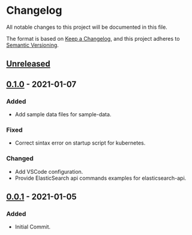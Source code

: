 # Changelog
All notable changes to this project will be documented in this file.

The format is based on [Keep a Changelog](https://keepachangelog.com/en/1.0.0/),
and this project adheres to [Semantic Versioning](https://semver.org/spec/v2.0.0.html).

## [Unreleased]

## [0.1.0] - 2021-01-07
### Added
- Add sample data files for sample-data.

### Fixed
- Correct sintax error on startup script for kubernetes.

### Changed
- Add VSCode configuration.
- Provide ElasticSearch api commands examples for elasticsearch-api.

## [0.0.1] - 2021-01-05
### Added
- Initial Commit.


[Unreleased]: https://github.com/hpettenuci/elastic-stuff/compare/0.1.0...HEAD
[0.1.0]: https://github.com/hpettenuci/elastic-stuff/compare/0.0.1...0.1.0
[0.0.1]: https://github.com/hpettenuci/elastic-stuff/releases/tag/0.0.1
